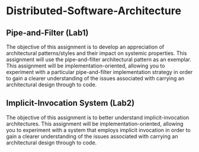 # Distributed-Software-Architecture

## Pipe-and-Filter (Lab1)
The objective of this assignment is to develop an appreciation of architectural patterns/styles and their impact on systemic properties. This assignment will use the pipe-and-filter architectural pattern as an exemplar. This assignment will be implementation-oriented, allowing you to experiment with a particular pipe-and-filter implementation strategy in order to gain a clearer understanding of the issues associated with carrying an architectural design through to code.

## Implicit-Invocation System (Lab2)
The objective of this assignment is to better understand implicit-invocation architectures. This 
assignment will be implementation-oriented, allowing you to experiment with a system that employs 
implicit invocation in order to gain a clearer understanding of the issues associated with carrying an 
architectural design through to code.
